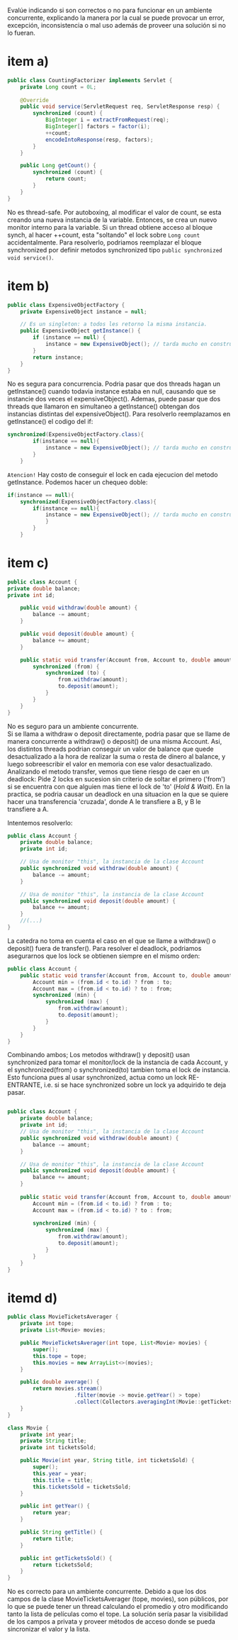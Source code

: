 Evalúe indicando si son correctos o no para funcionar en un ambiente concurrente, explicando la manera por la cual se puede provocar un error, excepción, inconsistencia o mal uso además de proveer una solución si no lo fueran.

# item a)
```java
public class CountingFactorizer implements Servlet {
    private Long count = 0L;
    
    @Override
    public void service(ServletRequest req, ServletResponse resp) {
        synchronized (count) {
            BigInteger i = extractFromRequest(req);
            BigInteger[] factors = factor(i);
            ++count;
            encodeIntoResponse(resp, factors);
        }
    }

    public Long getCount() {
        synchronized (count) {
            return count;
        }
    }
}
```
No es thread-safe. Por autoboxing, al modificar el valor de count, se esta creando una nueva instancia de la variable.
Entonces, se crea un nuevo monitor interno para la variable. Si un thread obtiene acceso al bloque synch, al hacer ++count,
esta "soltando" el lock sobre `Long count` accidentalmente. Para resolverlo, podriamos reemplazar el bloque synchronized
por definir metodos synchronized tipo `public synchronized void service()`.  


# item b)
```java
public class ExpensiveObjectFactory {
    private ExpensiveObject instance = null;

    // Es un singleton: a todos les retorno la misma instancia.
    public ExpensiveObject getInstance() {
        if (instance == null) {
            instance = new ExpensiveObject(); // tarda mucho en construir
        }
        return instance;
    }
}
```
No es segura para concurrencia. Podria pasar que dos threads hagan un getInstance() cuando todavia instance estaba en null,
causando que se instancie dos veces el expensiveObject(). Ademas, puede pasar que dos threads que llamaron en simultaneo
a getInstance() obtengan dos instancias distintas del expensiveObject().
Para resolverlo reemplazamos en getInstance() el codigo del if:
```java
synchronized(ExpensiveObjectFactory.class){
        if(instance == null){
            instance = new ExpensiveObject(); // tarda mucho en construir
        }
    }
```
`Atencion!` Hay costo de conseguir el lock en cada ejecucion del metodo getInstance. Podemos hacer un chequeo doble:
```java
if(instance == null){
    synchronized(ExpensiveObjectFactory.class){
        if(instance == null){
            instance = new ExpensiveObject(); // tarda mucho en construir
            }
        }
    }
```


# item c)
```java
public class Account {
private double balance;
private int id;

    public void withdraw(double amount) {
        balance -= amount;
    }

    public void deposit(double amount) {
        balance += amount;
    }

    public static void transfer(Account from, Account to, double amount) {
        synchronized (from) {
            synchronized (to) {
                from.withdraw(amount);
                to.deposit(amount);
            }
        }
    }
}
```
No es seguro para un ambiente concurrente.  
Si se llama a withdraw o deposit directamente, podria pasar que se llame de manera concurrente a withdraw() o deposit() de
una misma Account. Asi, los distintos threads podrian conseguir un valor de balance que quede desactualizado a la hora de 
realizar la suma o resta de dinero al balance, y luego sobreescribir el valor en memoria con ese valor desactualizado.  
Analizando el metodo transfer, vemos que tiene riesgo de caer en un deadlock: Pide 2 locks en sucesion sin criterio
de soltar el primero ('from') si se encuentra con que alguien mas tiene el lock de 'to' (_Hold & Wait_). En la practica,
se podria causar un deadlock en una situacion en la que se quiere hacer una transferencia 'cruzada', donde A le transfiere 
a B, y B le transfiere a A.


Intentemos resolverlo:

```java
public class Account {
    private double balance;
    private int id;

    // Usa de monitor "this", la instancia de la clase Account
    public synchronized void withdraw(double amount) {
        balance -= amount;
    }

    // Usa de monitor "this", la instancia de la clase Account
    public synchronized void deposit(double amount) {
        balance += amount;
    }
    //(...)
}
```
La catedra no toma en cuenta el caso en el que se llame a withdraw() o deposit() fuera de transfer().
Para resolver el deadlock, podriamos asegurarnos que los lock se obtienen siempre en el mismo orden:
```java 
public class Account {
    public static void transfer(Account from, Account to, double amount) {
        Account min = (from.id < to.id) ? from : to;
        Account max = (from.id < to.id) ? to : from;
        synchronized (min) {
            synchronized (max) {
                from.withdraw(amount);
                to.deposit(amount);
            }
        }
    }
}
```
Combinando ambos; Los metodos withdraw() y deposit() usan synchronized para tomar el monitor/lock de la instancia
de cada Account, y el synchronized(from) o synchronized(to) tambien toma el lock de instancia. Esto funciona pues al
usar synchronized, actua como un lock RE-ENTRANTE, i.e. si se hace synchronized sobre un lock ya adquirido te deja pasar.
```java

public class Account {
    private double balance;
    private int id;
    // Usa de monitor "this", la instancia de la clase Account
    public synchronized void withdraw(double amount) {
        balance -= amount;
    }

    // Usa de monitor "this", la instancia de la clase Account
    public synchronized void deposit(double amount) {
        balance += amount;
    }
    
    public static void transfer(Account from, Account to, double amount) {
        Account min = (from.id < to.id) ? from : to;
        Account max = (from.id < to.id) ? to : from;
        
        synchronized (min) {
            synchronized (max) {
                from.withdraw(amount);
                to.deposit(amount);
            }
        }
    }
}
```


# itemd d) 
```java
public class MovieTicketsAverager {
    private int tope;
    private List<Movie> movies;

    public MovieTicketsAverager(int tope, List<Movie> movies) {
        super();
        this.tope = tope;
        this.movies = new ArrayList<>(movies);
    }

    public double average() {
        return movies.stream()
                     .filter(movie -> movie.getYear() > tope)
                     .collect(Collectors.averagingInt(Movie::getTicketsSold));
    }
}

class Movie {
    private int year;
    private String title;
    private int ticketsSold;

    public Movie(int year, String title, int ticketsSold) {
        super();
        this.year = year;
        this.title = title;
        this.ticketsSold = ticketsSold;
    }

    public int getYear() {
        return year;
    }

    public String getTitle() {
        return title;
    }

    public int getTicketsSold() {
        return ticketsSold;
    }
}
```
No es correcto para un ambiente concurrente. Debido a que los dos campos de
la clase MovieTicketsAverager (tope, movies), son públicos, por lo que se puede
tener un thread calculando el promedio y otro modificando tanto la lista de películas
como el tope. La solución sería pasar la visibilidad de los campos a privata y proveer
métodos de acceso donde se pueda sincronizar el valor y la lista.